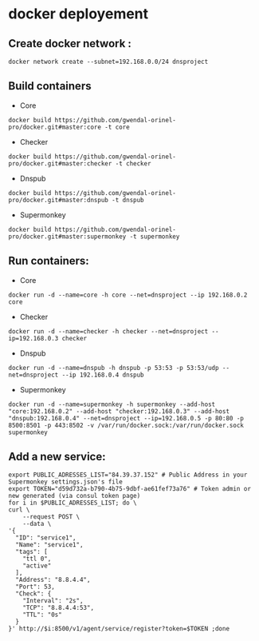 # docker deployement

## Create docker network :
```
docker network create --subnet=192.168.0.0/24 dnsproject
```

## Build containers
- Core
```
docker build https://github.com/gwendal-orinel-pro/docker.git#master:core -t core
```

- Checker
```
docker build https://github.com/gwendal-orinel-pro/docker.git#master:checker -t checker
```

- Dnspub
```
docker build https://github.com/gwendal-orinel-pro/docker.git#master:dnspub -t dnspub
```

- Supermonkey
```
docker build https://github.com/gwendal-orinel-pro/docker.git#master:supermonkey -t supermonkey
```

## Run containers:
- Core
```
docker run -d --name=core -h core --net=dnsproject --ip 192.168.0.2 core
```

- Checker
```
docker run -d --name=checker -h checker --net=dnsproject --ip=192.168.0.3 checker
```

- Dnspub
```
docker run -d --name=dnspub -h dnspub -p 53:53 -p 53:53/udp --net=dnsproject --ip 192.168.0.4 dnspub
```

- Supermonkey
```
docker run -d --name=supermonkey -h supermonkey --add-host "core:192.168.0.2" --add-host "checker:192.168.0.3" --add-host "dnspub:192.168.0.4" --net=dnsproject --ip=192.168.0.5 -p 80:80 -p 8500:8501 -p 443:8502 -v /var/run/docker.sock:/var/run/docker.sock supermonkey
```

## Add a new service:
```
export PUBLIC_ADRESSES_LIST="84.39.37.152" # Public Address in your Supermonkey settings.json's file
export TOKEN="d59d732a-b790-4b75-9dbf-ae61fef73a76" # Token admin or new generated (via consul token page)
for i in $PUBLIC_ADRESSES_LIST; do \
curl \
    --request POST \
    --data \
'{
  "ID": "service1",
  "Name": "service1",
  "tags": [
    "ttl 0",
	"active"
  ],
  "Address": "8.8.4.4",
  "Port": 53,
  "Check": {
    "Interval": "2s",
	"TCP": "8.8.4.4:53",
	"TTL": "0s"
  }
}' http://$i:8500/v1/agent/service/register?token=$TOKEN ;done
```
